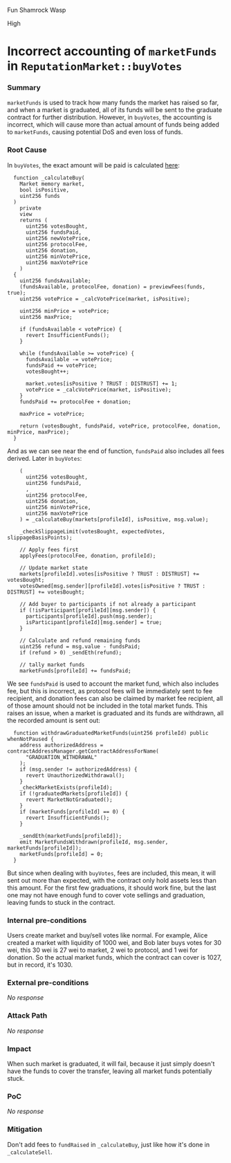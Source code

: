 Fun Shamrock Wasp

High

# Incorrect accounting of `marketFunds` in `ReputationMarket::buyVotes`

### Summary

`marketFunds` is used to track how many funds the market has raised so far, and when a market is graduated, all of its funds will be sent to the graduate contract for further distribution. However, in `buyVotes`, the accounting is incorrect, which will cause more than actual amount of funds being added to `marketFunds`, causing potential DoS and even loss of funds.

### Root Cause

In `buyVotes`, the exact amount will be paid is calculated [here](https://github.com/sherlock-audit/2024-11-ethos-network-ii/blob/main/ethos/packages/contracts/contracts/ReputationMarket.sol#L978):
```soldity
  function _calculateBuy(
    Market memory market,
    bool isPositive,
    uint256 funds
  )
    private
    view
    returns (
      uint256 votesBought,
      uint256 fundsPaid,
      uint256 newVotePrice,
      uint256 protocolFee,
      uint256 donation,
      uint256 minVotePrice,
      uint256 maxVotePrice
    )
  {
    uint256 fundsAvailable;
    (fundsAvailable, protocolFee, donation) = previewFees(funds, true);
    uint256 votePrice = _calcVotePrice(market, isPositive);

    uint256 minPrice = votePrice;
    uint256 maxPrice;

    if (fundsAvailable < votePrice) {
      revert InsufficientFunds();
    }

    while (fundsAvailable >= votePrice) {
      fundsAvailable -= votePrice;
      fundsPaid += votePrice;
      votesBought++;

      market.votes[isPositive ? TRUST : DISTRUST] += 1;
      votePrice = _calcVotePrice(market, isPositive);
    }
    fundsPaid += protocolFee + donation;

    maxPrice = votePrice;

    return (votesBought, fundsPaid, votePrice, protocolFee, donation, minPrice, maxPrice);
  }
```
And as we can see near the end of function, `fundsPaid` also includes all fees derived. Later in `buyVotes`:
```solidity
    (
      uint256 votesBought,
      uint256 fundsPaid,
      ,
      uint256 protocolFee,
      uint256 donation,
      uint256 minVotePrice,
      uint256 maxVotePrice
    ) = _calculateBuy(markets[profileId], isPositive, msg.value);

    _checkSlippageLimit(votesBought, expectedVotes, slippageBasisPoints);

    // Apply fees first
    applyFees(protocolFee, donation, profileId);

    // Update market state
    markets[profileId].votes[isPositive ? TRUST : DISTRUST] += votesBought;
    votesOwned[msg.sender][profileId].votes[isPositive ? TRUST : DISTRUST] += votesBought;

    // Add buyer to participants if not already a participant
    if (!isParticipant[profileId][msg.sender]) {
      participants[profileId].push(msg.sender);
      isParticipant[profileId][msg.sender] = true;
    }

    // Calculate and refund remaining funds
    uint256 refund = msg.value - fundsPaid;
    if (refund > 0) _sendEth(refund);

    // tally market funds
    marketFunds[profileId] += fundsPaid;
```

We see `fundsPaid` is used to account the market fund, which also includes fee, but this is incorrect, as protocol fees will be immediately sent to fee recipient, and donation fees can also be claimed by market fee recipient, all of those amount should not be included in the total market funds. This raises an issue, when a market is graduated and its funds are withdrawn, all the recorded amount is sent out:
```solidity
  function withdrawGraduatedMarketFunds(uint256 profileId) public whenNotPaused {
    address authorizedAddress = contractAddressManager.getContractAddressForName(
      "GRADUATION_WITHDRAWAL"
    );
    if (msg.sender != authorizedAddress) {
      revert UnauthorizedWithdrawal();
    }
    _checkMarketExists(profileId);
    if (!graduatedMarkets[profileId]) {
      revert MarketNotGraduated();
    }
    if (marketFunds[profileId] == 0) {
      revert InsufficientFunds();
    }

    _sendEth(marketFunds[profileId]);
    emit MarketFundsWithdrawn(profileId, msg.sender, marketFunds[profileId]);
    marketFunds[profileId] = 0;
  }
```
But since when dealing with `buyVotes`, fees are included, this mean, it will sent out more than expected, with the contract only hold assets less than this amount. For the first few graduations, it should work fine, but the last one may not have enough fund to cover vote sellings and graduation, leaving funds to stuck in the contract.

### Internal pre-conditions

Users create market and buy/sell votes like normal. For example, Alice created a market with liquidity of 1000 wei, and Bob later buys votes for 30 wei, this 30 wei is 27 wei to market, 2 wei to protocol, and 1 wei for donation. So the actual market funds, which the contract can cover is 1027, but in record, it's 1030.

### External pre-conditions

_No response_

### Attack Path

_No response_

### Impact

When such market is graduated, it will fail, because it just simply doesn't have the funds to cover the transfer, leaving all market funds potentially stuck.

### PoC

_No response_

### Mitigation

Don't add fees to `fundRaised` in `_calculateBuy`, just like how it's done in `_calculateSell`.
